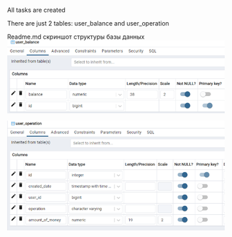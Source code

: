 All tasks are created

There are just 2 tables: user_balance and user_operation

Readme.md скриншот структуры базы данных
![img_1.png](img_1.png)

![img.png](img.png)

